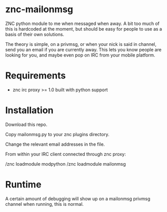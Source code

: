 znc-mailonmsg
=============

ZNC python module to me when messaged when away. A bit
too much of this is hardcoded at the moment, but should be easy
for people to use as a basis of their own solutions.

The theory is simple, on a privmsg, or when your nick is said
in channel, send you an email if you are currently away. This
lets you know people are looking for you, and maybe even
pop on IRC from your mobile platform.


Requirements
=============
* znc irc proxy >= 1.0 built with python support


Installation
=============
Download this repo.

Copy mailonmsg.py to your znc plugins directory.

Change the relevant email addresses in the file.

From within your IRC client connected through znc proxy:

   /znc loadmodule modpython
   /znc loadmodule mailonmsg


Runtime
=============
A certain amount of debugging will show up on a mailonmsg privmsg
channel when running, this is normal.
